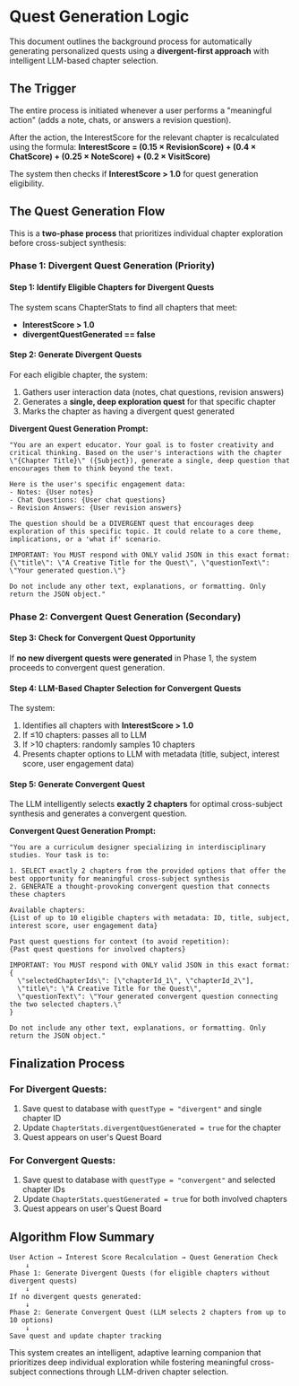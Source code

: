 # Quest Generation Logic
This document outlines the background process for automatically generating personalized quests using a **divergent-first approach** with intelligent LLM-based chapter selection.

## The Trigger
The entire process is initiated whenever a user performs a "meaningful action" (adds a note, chats, or answers a revision question).

After the action, the InterestScore for the relevant chapter is recalculated using the formula:
**InterestScore = (0.15 × RevisionScore) + (0.4 × ChatScore) + (0.25 × NoteScore) + (0.2 × VisitScore)**

The system then checks if **InterestScore > 1.0** for quest generation eligibility.

## The Quest Generation Flow
This is a **two-phase process** that prioritizes individual chapter exploration before cross-subject synthesis:

### Phase 1: Divergent Quest Generation (Priority)

#### Step 1: Identify Eligible Chapters for Divergent Quests
The system scans ChapterStats to find all chapters that meet:
- **InterestScore > 1.0** 
- **divergentQuestGenerated == false**

#### Step 2: Generate Divergent Quests
For each eligible chapter, the system:
1. Gathers user interaction data (notes, chat questions, revision answers)
2. Generates a **single, deep exploration quest** for that specific chapter
3. Marks the chapter as having a divergent quest generated

**Divergent Quest Generation Prompt:**

```
"You are an expert educator. Your goal is to foster creativity and critical thinking. Based on the user's interactions with the chapter \"{Chapter Title}\" ({Subject}), generate a single, deep question that encourages them to think beyond the text.

Here is the user's specific engagement data:
- Notes: {User notes}
- Chat Questions: {User chat questions}
- Revision Answers: {User revision answers}

The question should be a DIVERGENT quest that encourages deep exploration of this specific topic. It could relate to a core theme, implications, or a 'what if' scenario.

IMPORTANT: You MUST respond with ONLY valid JSON in this exact format:
{\"title\": \"A Creative Title for the Quest\", \"questionText\": \"Your generated question.\"}

Do not include any other text, explanations, or formatting. Only return the JSON object."
```

### Phase 2: Convergent Quest Generation (Secondary)

#### Step 3: Check for Convergent Quest Opportunity
If **no new divergent quests were generated** in Phase 1, the system proceeds to convergent quest generation.

#### Step 4: LLM-Based Chapter Selection for Convergent Quests
The system:
1. Identifies all chapters with **InterestScore > 1.0**
2. If ≤10 chapters: passes all to LLM
3. If >10 chapters: randomly samples 10 chapters
4. Presents chapter options to LLM with metadata (title, subject, interest score, user engagement data)

#### Step 5: Generate Convergent Quest
The LLM intelligently selects **exactly 2 chapters** for optimal cross-subject synthesis and generates a convergent question.

**Convergent Quest Generation Prompt:**

```
"You are a curriculum designer specializing in interdisciplinary studies. Your task is to:

1. SELECT exactly 2 chapters from the provided options that offer the best opportunity for meaningful cross-subject synthesis
2. GENERATE a thought-provoking convergent question that connects these chapters

Available chapters:
{List of up to 10 eligible chapters with metadata: ID, title, subject, interest score, user engagement data}

Past quest questions for context (to avoid repetition):
{Past quest questions for involved chapters}

IMPORTANT: You MUST respond with ONLY valid JSON in this exact format:
{
  \"selectedChapterIds\": [\"chapterId_1\", \"chapterId_2\"],
  \"title\": \"A Creative Title for the Quest\",
  \"questionText\": \"Your generated convergent question connecting the two selected chapters.\"
}

Do not include any other text, explanations, or formatting. Only return the JSON object."
```

## Finalization Process

### For Divergent Quests:
1. Save quest to database with `questType = "divergent"` and single chapter ID
2. Update `ChapterStats.divergentQuestGenerated = true` for the chapter
3. Quest appears on user's Quest Board

### For Convergent Quests:
1. Save quest to database with `questType = "convergent"` and selected chapter IDs
2. Update `ChapterStats.questGenerated = true` for both involved chapters
3. Quest appears on user's Quest Board

## Algorithm Flow Summary

```
User Action → Interest Score Recalculation → Quest Generation Check
    ↓
Phase 1: Generate Divergent Quests (for eligible chapters without divergent quests)
    ↓
If no divergent quests generated:
    ↓
Phase 2: Generate Convergent Quest (LLM selects 2 chapters from up to 10 options)
    ↓
Save quest and update chapter tracking
```

This system creates an intelligent, adaptive learning companion that prioritizes deep individual exploration while fostering meaningful cross-subject connections through LLM-driven chapter selection.